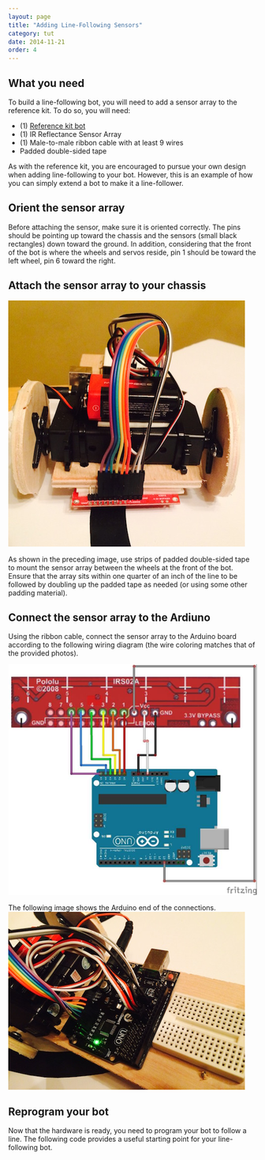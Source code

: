 ```yaml
---
layout: page
title: "Adding Line-Following Sensors"
category: tut
date: 2014-11-21
order: 4
---
```


## What you need

To build a line-following bot, you will need to add a sensor array to the reference kit. To do so, you will need:

 - (1) [Reference kit bot](http://nodebots.codemash.org/tut/building-the-reference-bot.html)
 - (1) IR Reflectance Sensor Array
 - (1) Male-to-male ribbon cable with at least 9 wires
 - Padded double-sided tape
 
As with the reference kit, you are encouraged to pursue your own design when adding line-following to your bot. However, this is an example of how you can simply extend a bot to make it a line-follower.

## Orient the sensor array
Before attaching the sensor, make sure it is oriented correctly. The pins should be pointing up toward the chassis and the sensors (small black rectangles) down toward the ground. In addition, considering that the front of the bot is where the wheels and servos reside, pin 1 should be toward the left wheel, pin 6 toward the right.

## Attach the sensor array to your chassis

![Line follower front view](/assets/nodebot-assemble/line-follower-front.jpg)

As shown in the preceding image, use strips of padded double-sided tape to mount the sensor array between the wheels at the front of the bot. Ensure that the array sits within one quarter of an inch of the line to be followed by doubling up the padded tape as needed (or using some other padding material).

## Connect the sensor array to the Ardiuno

Using the ribbon cable, connect the sensor array to the Arduino board according to the following wiring diagram (the wire coloring matches that of the provided photos).

![Line follower wiring](/assets/wirings/sensor-array.jpg)

The following image shows the Arduino end of the connections.
![Line follower wiring view](/assets/nodebot-assemble/line-follower-wiring.jpg)

## Reprogram your bot

Now that the hardware is ready, you need to program your bot to follow a line. The following code provides a useful starting point for your line-following bot.

<script src="http://gist-it.appspot.com/github/BrianGenisio/codemash-nodebots-docs/blob/master/examples/base-line-follower.js"></script>
